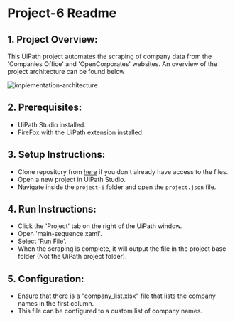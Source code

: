 # Project-6 Readme

## 1. Project Overview:
This UiPath project automates the scraping of company data from the 'Companies Office' and 'OpenCorporates' websites. An overview of the project architecture can be found below


![implementation-architecture](https://github.com/InfoSys-Softeng-2023-Group-6/Project-6/assets/68930603/74110501-e74b-4adb-9859-c9908e6e4c0a)


## 2. Prerequisites:
- UiPath Studio installed.
- FireFox with the UiPath extension installed.

## 3. Setup Instructions:
   * Clone repository from [here](https://github.com/InfoSys-Softeng-2023-Group-6/Project-6/) if you don't already have access to the files.
   * Open a new project in UiPath Studio.
   * Navigate inside the `project-6` folder and open the `project.json` file.

## 4. Run Instructions:
   * Click the 'Project' tab on the right of the UiPath window.
   *  Open 'main-sequence.xaml'.
   *  Select 'Run File'.
   *  When the scraping is complete, it will output the file in the project base folder (Not the UiPath project folder).

## 5. Configuration:
   - Ensure that there is a "company_list.xlsx" file that lists the company names in the first column.
   - This file can be configured to a custom list of company names.
